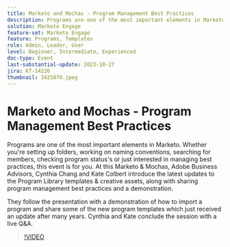 ```yaml
---
title: Marketo and Mochas - Program Management Best Practices
description: Programs are one of the most important elements in Marketo. Whether you're setting up folders, working on naming conventions, searching for members, checking program status's or just interested in managing best practices.  Latest updates to the Program Library templates & creative assets, along with sharing program management best practices and a demonstration.
solution: Marketo Engage
feature-set: Marketo Engage
feature: Programs, Templates
role: Admin, Leader, User
level: Beginner, Intermediate, Experienced
doc-type: Event
last-substantial-update: 2023-10-27
jira: KT-14226
thumbnail: 3425070.jpeg
---
```


# Marketo and Mochas - Program Management Best Practices

Programs are one of the most important elements in Marketo. Whether you're setting up folders, working on naming conventions, searching for members, checking program status's or just interested in managing best practices, this event is for you. At this Marketo & Mochas, Adobe Business Advisors, Cynthia Chang and Kate Colbert introduce the latest updates to the Program Library templates & creative assets, along with sharing program management best practices and a demonstration.

They follow the presentation with a demonstration of how to import a program and share some of the new program templates which just received an update after many years. Cynthia and Kate conclude the session with a live Q&A.

>[!VIDEO](https://video.tv.adobe.com/v/3425070/?learn=on)
